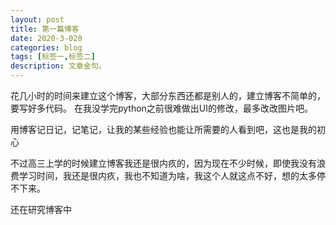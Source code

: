 ```yaml
---
layout: post
title: 第一篇博客
date: 2020-3-020
categories: blog
tags: [标签一,标签二]
description: 文章金句。
---
```

   
   花几小时的时间来建立这个博客，大部分东西还都是别人的，建立博客不简单的，要写好多代码。
在我没学完python之前很难做出UI的修改，最多改改图片吧。

用博客记日记，记笔记，让我的某些经验也能让所需要的人看到吧，这也是我的初心

不过高三上学的时候建立博客我还是很内疚的，因为现在不少时候，即使我没有浪费学习时间，我还是很内疚，我也不知道为啥，我这个人就这点不好，想的太多停不下来。

还在研究博客中













